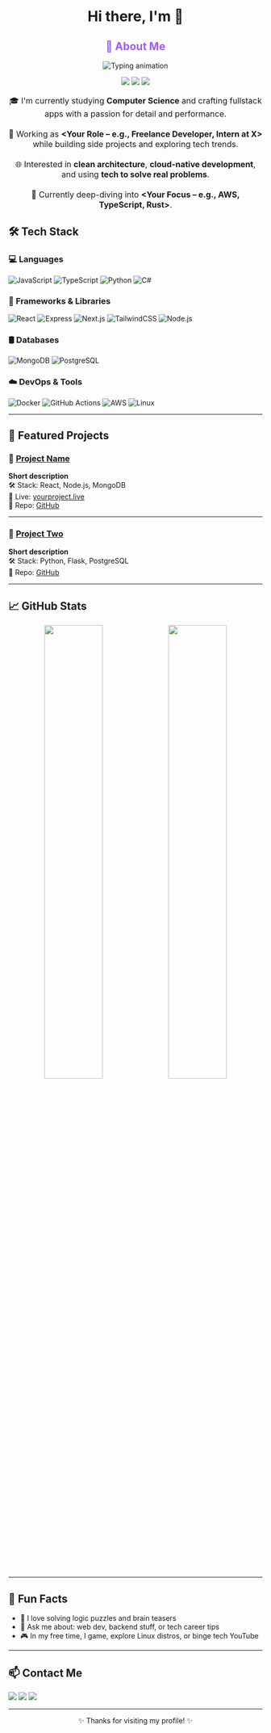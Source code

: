 <h1 align="center">Hi there, I'm <YOUR NAME> 👋</h1>

<h2 align="center" style="color:#a259ff;">🚀 About Me</h2>

<p align="center">
  <img src="https://readme-typing-svg.demolab.com?font=Fira+Code&weight=500&pause=1000&color=A259FF&center=true&vCenter=true&multiline=true&width=600&height=60&lines=CS+Student+%7C+Fullstack+Developer;Clean+Code+%7C+Cloud+%7C+AI+Enthusiast" alt="Typing animation" />
</p>

<div align="center">
  <img src="https://img.shields.io/badge/Code-Clean-%23a259ff?style=for-the-badge&logoColor=white" />
  <img src="https://img.shields.io/badge/Stack-Fullstack-%23a259ff?style=for-the-badge&logoColor=white" />
  <img src="https://img.shields.io/badge/Focus-Cloud/AWS-%23a259ff?style=for-the-badge&logoColor=white" />
</div>

<br/>

<p align="center" style="max-width: 700px; margin: auto; font-size: 16px;">
  🎓 I'm currently studying <strong>Computer Science</strong> and crafting fullstack apps with a passion for detail and performance.<br/><br/>
  💼 Working as <strong>&lt;Your Role – e.g., Freelance Developer, Intern at X&gt;</strong> while building side projects and exploring tech trends.<br/><br/>
  🌐 Interested in <strong>clean architecture</strong>, <strong>cloud-native development</strong>, and using <strong>tech to solve real problems</strong>.<br/><br/>
  🌱 Currently deep-diving into <strong>&lt;Your Focus – e.g., AWS, TypeScript, Rust&gt;</strong>.
</p>

## 🛠 Tech Stack

### 💻 Languages
![JavaScript](https://img.shields.io/badge/-JavaScript-F7DF1E?style=flat&logo=javascript&logoColor=000)
![TypeScript](https://img.shields.io/badge/-TypeScript-3178C6?style=flat&logo=typescript&logoColor=white)
![Python](https://img.shields.io/badge/-Python-3776AB?style=flat&logo=python&logoColor=white)
![C#](https://img.shields.io/badge/-C%23-239120?style=flat&logo=c-sharp&logoColor=white)

### 🧩 Frameworks & Libraries
![React](https://img.shields.io/badge/-React-61DAFB?style=flat&logo=react&logoColor=black)
![Express](https://img.shields.io/badge/-Express-000000?style=flat&logo=express&logoColor=white)
![Next.js](https://img.shields.io/badge/-Next.js-000000?style=flat&logo=next.js&logoColor=white)
![TailwindCSS](https://img.shields.io/badge/-TailwindCSS-38B2AC?style=flat&logo=tailwind-css&logoColor=white)
![Node.js](https://img.shields.io/badge/-Node.js-339933?style=flat&logo=node.js&logoColor=white)

### 🛢 Databases
![MongoDB](https://img.shields.io/badge/-MongoDB-47A248?style=flat&logo=mongodb&logoColor=white)
![PostgreSQL](https://img.shields.io/badge/-PostgreSQL-336791?style=flat&logo=postgresql&logoColor=white)

### ☁️ DevOps & Tools
![Docker](https://img.shields.io/badge/-Docker-2496ED?style=flat&logo=docker&logoColor=white)
![GitHub Actions](https://img.shields.io/badge/-GitHub%20Actions-2088FF?style=flat&logo=github-actions&logoColor=white)
![AWS](https://img.shields.io/badge/-AWS-232F3E?style=flat&logo=amazon-aws&logoColor=white)
![Linux](https://img.shields.io/badge/-Linux-FCC624?style=flat&logo=linux&logoColor=black)

---

## 📌 Featured Projects

### 🔹 [Project Name](https://github.com/yourusername/project-repo)
**Short description**  
🛠 Stack: React, Node.js, MongoDB  
🚀 Live: [yourproject.live](https://yourproject.live)  
📂 Repo: [GitHub](https://github.com/yourusername/project-repo)

---

### 🔹 [Project Two](https://github.com/yourusername/project-two)
**Short description**  
🛠 Stack: Python, Flask, PostgreSQL  
📂 Repo: [GitHub](https://github.com/yourusername/project-two)

---

## 📈 GitHub Stats

<p align="center">
  <img src="https://github-readme-stats.vercel.app/api?username=YOUR_USERNAME&show_icons=true&theme=github_dark&count_private=true&hide_border=true" width="48%" />
  <img src="https://github-readme-streak-stats.herokuapp.com?user=YOUR_USERNAME&theme=github-dark&hide_border=true" width="48%" />
</p>

---

## 🧠 Fun Facts

- 🧩 I love solving logic puzzles and brain teasers  
- 💬 Ask me about: web dev, backend stuff, or tech career tips  
- 🎮 In my free time, I game, explore Linux distros, or binge tech YouTube  

---

## 📫 Contact Me

<p>
  <a href="mailto:your.email@example.com"><img src="https://img.shields.io/badge/email-%23D14836.svg?&style=flat&logo=gmail&logoColor=white"/></a>
  <a href="https://www.linkedin.com/in/yourprofile"><img src="https://img.shields.io/badge/linkedin-%230077B5.svg?&style=flat&logo=linkedin&logoColor=white" /></a>
  <a href="https://yourportfolio.com"><img src="https://img.shields.io/badge/Portfolio-%23ffdd57.svg?&style=flat&logo=vercel&logoColor=black"/></a>
</p>

---

<p align="center">✨ Thanks for visiting my profile! ✨</p>

